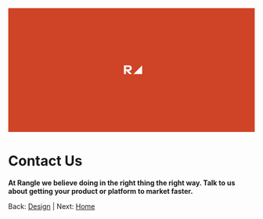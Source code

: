 ![Alternative Text](../assets/images/contact-us.svg)

# Contact Us

**At Rangle we believe doing in the right thing the right way. Talk to us about getting your product or platform to market faster.**

Back: [Design](design.md) | Next: [Home](radius-home.md)